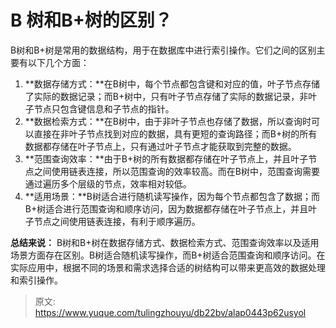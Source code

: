 # B 树和B+树的区别？

B树和B+树是常用的数据结构，用于在数据库中进行索引操作。它们之间的区别主要有以下几个方面：

1. **数据存储方式：**在B树中，每个节点都包含键和对应的值，叶子节点存储了实际的数据记录；而B+树中，只有叶子节点存储了实际的数据记录，非叶子节点只包含键信息和子节点的指针。
2. **数据检索方式：**在B树中，由于非叶子节点也存储了数据，所以查询时可以直接在非叶子节点找到对应的数据，具有更短的查询路径；而B+树的所有数据都存储在叶子节点上，只有通过叶子节点才能获取到完整的数据。
3. **范围查询效率：**由于B+树的所有数据都存储在叶子节点上，并且叶子节点之间使用链表连接，所以范围查询的效率较高。而在B树中，范围查询需要通过遍历多个层级的节点，效率相对较低。
4. **适用场景：**B树适合进行随机读写操作，因为每个节点都包含了数据；而B+树适合进行范围查询和顺序访问，因为数据都存储在叶子节点上，并且叶子节点之间使用链表连接，有利于顺序遍历。

**总结来说：** B树和B+树在数据存储方式、数据检索方式、范围查询效率以及适用场景方面存在区别。B树适合随机读写操作，而B+树适合范围查询和顺序访问。在实际应用中，根据不同的场景和需求选择合适的树结构可以带来更高效的数据处理和索引操作。


> 原文: <https://www.yuque.com/tulingzhouyu/db22bv/alap0443p62usyol>